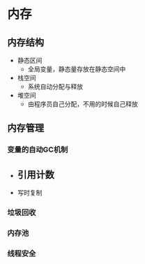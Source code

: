 # 内存
## 内存结构
- 静态区间
	- 全局变量，静态量存放在静态空间中
- 栈空间
	- 系统自动分配与释放
- 堆空间
	- 由程序员自己分配，不用的时候自己释放

## 内存管理
### 变量的自动GC机制
- 引用计数
	- 
- 写时复制


### 垃圾回收


### 内存池

### 线程安全